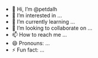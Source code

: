 - 👋 Hi, I’m @petdalh
- 👀 I’m interested in ...
- 🌱 I’m currently learning ...
- 💞️ I’m looking to collaborate on ...
- 📫 How to reach me ...
- 😄 Pronouns: ...
- ⚡ Fun fact: ...

<!---
petdalh/petdalh is a ✨ special ✨ repository because its `README.md` (this file) appears on your GitHub profile.
You can click the Preview link to take a look at your changes.
--->
